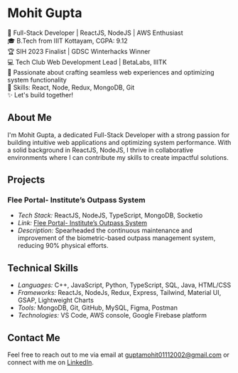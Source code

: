 # Mohit Gupta

🚀 Full-Stack Developer | ReactJS, NodeJS | AWS Enthusiast  
🎓 B.Tech from IIIT Kottayam, CGPA: 9.12  
🏆 SIH 2023 Finalist | GDSC Winterhacks Winner  
💻 Tech Club Web Development Lead | BetaLabs, IIITK  
🌟 Passionate about crafting seamless web experiences and optimizing system functionality  
🔧 Skills: React, Node, Redux, MongoDB, Git  
✨ Let's build together!  

## About Me

I'm Mohit Gupta, a dedicated Full-Stack Developer with a strong passion for building intuitive web applications and optimizing system performance. With a solid background in ReactJS, NodeJS, I thrive in collaborative environments where I can contribute my skills to create impactful solutions.

## Projects

<!-- ### Betahacks Official Website
- *Tech Stack:* ReactJS, NodeJS, TypeScript, MongoDB, AWS
- *Link:* [Betahacks Official Website](#)
- *Description:* Built the official Cyber Community website with features like secure Authentication, Blogs CRUD, and an intuitive upvote system. Continuously improving and maintaining the platform to meet the dynamic needs of cybersecurity enthusiasts. -->

### Flee Portal- Institute’s Outpass System
- *Tech Stack:* ReactJS, NodeJS, TypeScript, MongoDB, Socketio
- *Link:* [Flee Portal- Institute’s Outpass System](#)
- *Description:* Spearheaded the continuous maintenance and improvement of the biometric-based outpass management system, reducing 90% physical efforts.
<!-- 
### Agro-Connect
- *Tech Stack:* Solidity, ReactJS, Django, Firebase
- *Link:* [Agro-Connect](#)
- *Description:* Led the development as the Frontend developer and designer, achieving a 90 percent efficiency solution with a dedicated team of 5 members. -->

## Technical Skills

- *Languages:* C++, JavaScript, Python, TypeScript, SQL, Java, HTML/CSS
- *Frameworks:* ReactJs, NodeJs, Redux, Express, Tailwind, Material UI, GSAP, Lightweight Charts
- *Tools:* MongoDB, Git, GitHub, MySQL, Figma, Postman
- *Technologies:* VS Code, AWS console, Google Firebase platform

## Contact Me

Feel free to reach out to me via email at guptamohit01112002@gmail.com or connect with me on [LinkedIn](https://www.linkedin.com/in/mohit-gupta0111).
